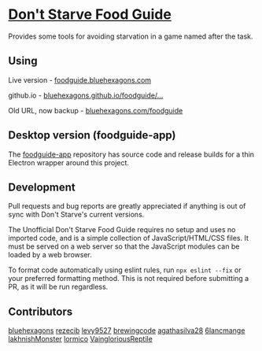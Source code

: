 # [Don't Starve Food Guide](https://foodguide.bluehexagons.com)

Provides some tools for avoiding starvation
in a game named after the task.


## Using

Live version - [foodguide.bluehexagons.com](https://foodguide.bluehexagons.com)

github.io - [bluehexagons.github.io/foodguide/...](https://bluehexagons.github.io/foodguide/html/index.htm)

Old URL, now backup - [bluehexagons.com/foodguide](https://bluehexagons.com/foodguide)


## Desktop version (foodguide-app)

The [foodguide-app](https://github.com/bluehexagons/foodguide-app) repository has source code and release
builds for a thin Electron wrapper around this project.


## Development

Pull requests and bug reports are greatly appreciated if anything is out of sync with Don't Starve's current versions.

The Unofficial Don't Starve Food Guide requires no setup and uses no imported code, and is a simple collection of JavaScript/HTML/CSS files. It must be served on a web server so that the JavaScript modules can be loaded by a web browser.

To format code automatically using eslint rules, run `npx eslint --fix` or your preferred formatting method.
This is not required before submitting a PR, as it will be run regardless.


## Contributors
  [bluehexagons](https://github.com/bluehexagons)
  [rezecib](https://github.com/rezecib)
  [levy9527](https://github.com/levy9527)
  [brewingcode](https://github.com/brewingcode)
  [agathasilva28](https://github.com/agathasilva28)
  [6lancmange](https://github.com/6lancmange)
  [lakhnishMonster](https://github.com/lakhnishMonster)
  [lormico](https://github.com/lormico)
  [VaingloriousReptile](https://github.com/VaingloriousReptile)
